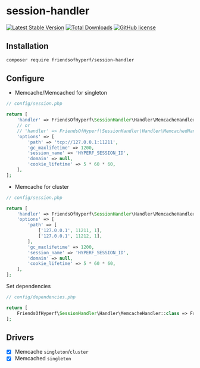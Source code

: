 # session-handler

[![Latest Stable Version](https://poser.pugx.org/friendsofhyperf/session-handler/version.png)](https://packagist.org/packages/friendsofhyperf/session-handler)
[![Total Downloads](https://poser.pugx.org/friendsofhyperf/session-handler/d/total.png)](https://packagist.org/packages/friendsofhyperf/session-handler)
[![GitHub license](https://img.shields.io/github/license/friendsofhyperf/session-handler)](https://github.com/friendsofhyperf/session-handler)

## Installation

```bash
composer require friendsofhyperf/session-handler
```

## Configure

- Memcache/Memcached for singleton

```php
// config/session.php

return [
    'handler' => FriendsOfHyperf\SessionHandler\Handler\MemcacheHandler::class,
    // or
    // 'handler' => FriendsOfHyperf\SessionHandler\Handler\MemcachedHandler::class,
    'options' => [
        'path' => 'tcp://127.0.0.1:11211',
        'gc_maxlifetime' => 1200,
        'session_name' => 'HYPERF_SESSION_ID',
        'domain' => null,
        'cookie_lifetime' => 5 * 60 * 60,
    ],
];
```

- Memcache for cluster

```php
// config/session.php

return [
    'handler' => FriendsOfHyperf\SessionHandler\Handler\MemcacheHandler::class,
    'options' => [
        'path' => [
            ['127.0.0.1', 11211, 1],
            ['127.0.0.1', 11212, 1],
        ],
        'gc_maxlifetime' => 1200,
        'session_name' => 'HYPERF_SESSION_ID',
        'domain' => null,
        'cookie_lifetime' => 5 * 60 * 60,
    ],
];
```

Set dependencies

```php
// config/dependencies.php

return [
    FriendsOfHyperf\SessionHandler\Handler\MemcacheHandler::class => FriendsOfHyperf\SessionHandler\Handler\MemcacheHandlerClusterFactory::class,
];
```

## Drivers

- [x] Memcache `singleton`/`cluster`
- [x] Memcached `singleton`
